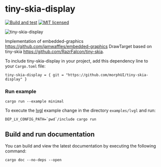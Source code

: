 # tiny-skia-display

[![Build and test](https://github.com/morphUI/tiny_skia_display/workflows/CI/badge.svg)](https://github.com/morphUI/tiny_skia_display/actions)
[![MIT licensed](https://img.shields.io/badge/license-MIT-blue.svg)](./LICENSE)

<img alt="tiny-skia-display" src="https://codeberg.org/flovanco/assets/raw/branch/master/raqote-display.png">

Implementation of embedded-graphics https://github.com/jamwaffles/embedded-graphics DrawTarget  based on tiny-skia https://github.com/RazrFalcon/tiny-skia.

To include tiny-skia-display in your project, add this dependency
line to your `Cargo.toml` file:

```text
tiny-skia-display = { git = "https://github.com/morphUI/tiny-skia-display" }
```

### Run example

```shell
cargo run --example minimal
```

To execute the [lvgl](https://github.com/rafaelcaricio/lvgl-rs) example change in the directory `examples/lvgl` and run:

```shell
DEP_LV_CONFIG_PATH=`pwd`/include cargo run
```

## Build and run documentation

You can build and view the latest documentation by executing the following command:

```shell
cargo doc --no-deps --open
```
